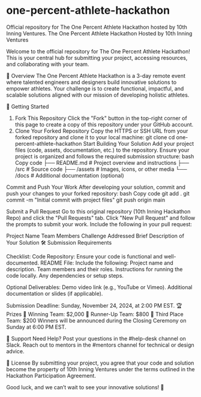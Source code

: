 # one-percent-athlete-hackathon
Official repository for The One Percent Athlete Hackathon hosted by 10th Inning Ventures.
The One Percent Athlete Hackathon
Hosted by 10th Inning Ventures

Welcome to the official repository for The One Percent Athlete Hackathon! This is your central hub for submitting your project, accessing resources, and collaborating with your team.

📖 Overview
The One Percent Athlete Hackathon is a 3-day remote event where talented engineers and designers build innovative solutions to empower athletes. Your challenge is to create functional, impactful, and scalable solutions aligned with our mission of developing holistic athletes.

🚀 Getting Started
1. Fork This Repository
Click the "Fork" button in the top-right corner of this page to create a copy of this repository under your GitHub account.
2. Clone Your Forked Repository
Copy the HTTPS or SSH URL from your forked repository and clone it to your local machine:
git clone <your-forked-repo-url>
cd one-percent-athlete-hackathon
Start Building Your Solution
Add your project files (code, assets, documentation, etc.) to the repository.
Ensure your project is organized and follows the required submission structure:
bash
Copy code
├── README.md # Project overview and instructions
├── /src # Source code
├── /assets # Images, icons, or other media
└── /docs # Additional documentation (optional)

Commit and Push Your Work
After developing your solution, commit and push your changes to your forked repository:
bash
Copy code
git add .
git commit -m "Initial commit with project files"
git push origin main

Submit a Pull Request
Go to this original repository (10th Inning Hackathon Repo) and click the "Pull Requests" tab.
Click "New Pull Request" and follow the prompts to submit your work.
Include the following in your pull request:

Project Name
Team Members
Challenge Addressed
Brief Description of Your Solution
🛠 Submission Requirements

Checklist:
Code Repository: Ensure your code is functional and well-documented.
README File: Include the following:
Project name and description.
Team members and their roles.
Instructions for running the code locally.
Any dependencies or setup steps.

Optional Deliverables:
Demo video link (e.g., YouTube or Vimeo).
Additional documentation or slides (if applicable).

Submission Deadline:
Sunday, November 24, 2024, at 2:00 PM EST.
🏆 Prizes
🥇 Winning Team: $2,000
🥈 Runner-Up Team: $800
🥉 Third Place Team: $200
Winners will be announced during the Closing Ceremony on Sunday at 6:00 PM EST.

💬 Support
Need Help?
Post your questions in the #help-desk channel on Slack.
Reach out to mentors in the #mentors channel for technical or design advice.

📄 License
By submitting your project, you agree that your code and solution become the property of 10th Inning Ventures under the terms outlined in the Hackathon Participation Agreement.

Good luck, and we can’t wait to see your innovative solutions! 🎉
